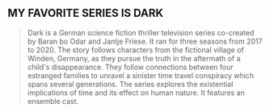 **MY FAVORITE SERIES IS DARK**
---
>Dark is a German science fiction thriller television series co-created by Baran bo Odar and Jantje Friese. It ran for three seasons from 2017 to 2020. The story follows characters from the fictional village of Winden, Germany, as they pursue the truth in the aftermath of a child's disappearance. They follow connections between four estranged families to unravel a sinister time travel conspiracy which spans several generations. The series explores the existential implications of time and its effect on human nature. It features an ensemble cast.
